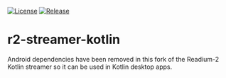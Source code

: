 [![License](https://img.shields.io/badge/License-BSD%203--Clause-blue.svg)](/LICENSE)
[![Release](https://jitpack.io/v/mbr4477/r2-streamer-kotlin.svg)](https://jitpack.io/#mbr4477/r2-streamer-kotlin)
# r2-streamer-kotlin

Android dependencies have been removed in this fork of the Readium-2 Kotlin streamer so it can be used in Kotlin desktop apps. 